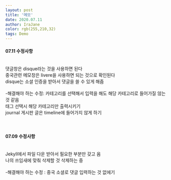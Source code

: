 ```yaml
---
layout: post
title: '메모'
date: 2020.07.11
author: IraJane
color: rgb(255,210,32)
tags: Demo
---
```

<h4>07.11 수정사항</h4><br>
댓글창은 disque라는 것을 사용하면 된다 <br>
중국관련 메모창은 livere을 사용하면 되는 것으로 확인된다 <br>
disque는 소셜 인증을 받아서 댓글을 쓸 수 있게 해줌 <br>
<br>
-해결해야 하는 수정: 카테고리를 선택해서 입력을 해도 해당 카테고리로 들어가질 않는 것 같음 <br>
          태그 선택시 해당 카테고리만 출력시키기<br>
          journal 게시판 글은 timeline에 들어가지 않게 하기<br>
<br><br>

<h4>07.09 수정사항</h4><br>
Jekyll에서 파일 다운 받아서 필요한 부분만 갖고 옴 <br>
나의 쓰임새에 맞춰 삭제할 것 삭제하는 중<br>
<br>
-해결해야 하는 수정 : 중국 소셜로 댓글 입력하는 것 없에기 <br>


